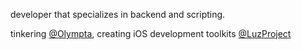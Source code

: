 developer that specializes in backend and scripting.

tinkering [@Olympta](https://github.com/Olympta), creating iOS development toolkits [@LuzProject](https://github.com/LuzProject)
